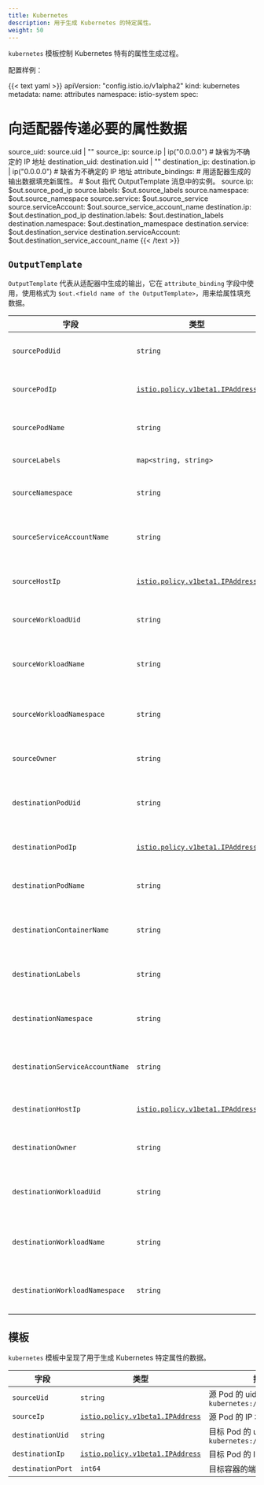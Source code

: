 ```yaml
---
title: Kubernetes
description: 用于生成 Kubernetes 的特定属性。
weight: 50
---
```


`kubernetes` 模板控制 Kubernetes 特有的属性生成过程。

配置样例：

{{< text yaml >}}
apiVersion: "config.istio.io/v1alpha2"
kind: kubernetes
metadata:
  name: attributes
  namespace: istio-system
spec:
  # 向适配器传递必要的属性数据
  source_uid: source.uid | ""
  source_ip: source.ip | ip("0.0.0.0") # 缺省为不确定的 IP 地址
  destination_uid: destination.uid | ""
  destination_ip: destination.ip | ip("0.0.0.0") # 缺省为不确定的 IP 地址
  attribute_bindings:
    # 用适配器生成的输出数据填充新属性。
    # $out 指代 OutputTemplate 消息中的实例。
    source.ip: $out.source_pod_ip
    source.labels: $out.source_labels
    source.namespace: $out.source_namespace
    source.service: $out.source_service
    source.serviceAccount: $out.source_service_account_name
    destination.ip: $out.destination_pod_ip
    destination.labels: $out.destination_labels
    destination.namespace: $out.destination_mamespace
    destination.service: $out.destination_service
    destination.serviceAccount: $out.destination_service_account_name
{{< /text >}}

## `OutputTemplate`

`OutputTemplate` 代表从适配器中生成的输出，它在 `attribute_binding` 字段中使用，使用格式为 `$out.<field name of the OutputTemplate>`，用来给属性填充数据。

|字段|类型|说明|
|---|---|---|
|`sourcePodUid`|`string`|Pod 的 `source.uid`。TCP 用例中没有这一属性。在 `attribute_binding` 用表达式 `$out.source_pod_uid` 来使用该字段
|`sourcePodIp`|[`istio.policy.v1beta1.IPAddress`](/docs/reference/config/policy-and-telemetry/istio.policy.v1beta1.html#IPAddress)|源 Pod 的 IP 地址。在 `attribute_binding` 用表达式 `$out.source_pod_ip` 来使用该字段
|`sourcePodName`|`string`|源 Pod 的名称。在 `attribute_binding` 用表达式 `$out.source_pod_name` 来使用该字段
|`sourceLabels`|`map<string, string>`|源 Pod 的标签。在 `attribute_binding` 用表达式 `$out.source_labels` 来使用该字段
|`sourceNamespace`|`string`|源 Pod 所属的命名空间。在 `attribute_binding` 用表达式 `$out.source_namespace` 来使用该字段
|`sourceServiceAccountName`|`string`|源 Pod 的 `ServiceAccount` 名称。在 `attribute_binding` 用表达式 `$out.source_service_account_name` 来使用该字段
|`sourceHostIp`|[`istio.policy.v1beta1.IPAddress`](/docs/reference/config/policy-and-telemetry/istio.policy.v1beta1.html#IPAddress)|源 Pod 所在主机的 IP 地址。在 `attribute_binding` 用表达式 `$out.source_host_ip` 来使用该字段
|`sourceWorkloadUid`|`string`|源 Pod 所在的 Istio 工作负载标识符。在 `attribute_binding` 用表达式 `$out.source_workload_uid` 来使用该字段
|`sourceWorkloadName`|`string`|源 Pod 所在的 Istio 工作负载的名称。在 `attribute_binding` 用表达式 `$out.source_workload_name` 来使用该字段
|`sourceWorkloadNamespace`|`string`|源 Pod 所在的 Istio 工作负载的命名空间。在 `attribute_binding` 用表达式 `$out.source_workload_namespace` 来使用该字段
|`sourceOwner`|`string`|源 Pod 的属主（控制器）。在 `attribute_binding` 用表达式 `$out.source_owner` 来使用该字段
|`destinationPodUid`|`string`|Pod 的 `destination.uid`。TCP 用例中没有这一属性。在 `attribute_binding` 用表达式 `$out.destination_pod_uid` 来使用该字段
|`destinationPodIp`|[`istio.policy.v1beta1.IPAddress`](/docs/reference/config/policy-and-telemetry/istio.policy.v1beta1.html#IPAddress)|目的 Pod 的 IP 地址。在 `attribute_binding` 用表达式 `$out.destination_pod_ip` 来使用该字段
|`destinationPodName`|`string`|目的 Pod 的名称。在 `attribute_binding` 用表达式 `$out.destination_pod_name` 来使用该字段
|`destinationContainerName`|`string`|目的 Pod 的容器名称。在 `attribute_binding` 用表达式 `$out.destination_container_name` 来使用该字段
|`destinationLabels`|`string`|目的 Pod 的标签。在 `attribute_binding` 用表达式 `$out.destination_labels` 来使用该字段
|`destinationNamespace`|`string`|目的 Pod 所属的命名空间。在 `attribute_binding` 用表达式 `$out.destination_namespace` 来使用该字段
|`destinationServiceAccountName`|`string`|目的 Pod 的 `ServiceAccount` 名称。在 `attribute_binding` 用表达式 `$out.destination_service_account_name` 来使用该字段
|`destinationHostIp`|[`istio.policy.v1beta1.IPAddress`](/docs/reference/config/policy-and-telemetry/istio.policy.v1beta1.html#IPAddress)|目的 Pod 所在主机的 IP 地址。在 `attribute_binding` 用表达式 `$out.destination_host_ip` 来使用该字段
|`destinationOwner`|`string`|目标 Pod 的属主（控制器）。在 `attribute_binding` 用表达式 `$out.destination_owner` 来使用该字段
|`destinationWorkloadUid`|`string`|目的 Pod 所在的 Istio 工作负载标识符。在 `attribute_binding` 用表达式 `$out.destination_workload_uid` 来使用该字段
|`destinationWorkloadName`|`string`|目的 Pod 所在的 Istio 工作负载的名称。在 `attribute_binding` 用表达式 `$out.destination_workload_name` 来使用该字段
|`destinationWorkloadNamespace`|`string`|目的 Pod 所在的 Istio 工作负载的命名空间。在 `attribute_binding` 用表达式 `$out.destination_workload_namespace` 来使用该字段

## 模板

`kubernetes` 模板中呈现了用于生成 Kubernetes 特定属性的数据。

|字段|类型|描述|
|---|---|---|
|`sourceUid`|`string`|源 Pod 的 uid，格式为 `kubernetes://pod.namespace`|
|`sourceIp`|[`istio.policy.v1beta1.IPAddress`](/docs/reference/config/policy-and-telemetry/istio.policy.v1beta1.html#IPAddress)|源 Pod 的 IP 地址|
|`destinationUid`|`string`|目标 Pod 的 uid，格式为 `kubernetes://pod.namespace`|
|`destinationIp`|[`istio.policy.v1beta1.IPAddress`](/docs/reference/config/policy-and-telemetry/istio.policy.v1beta1.html#IPAddress)|目标 Pod 的 IP 地址|
|`destinationPort`|`int64`|目标容器的端口号|